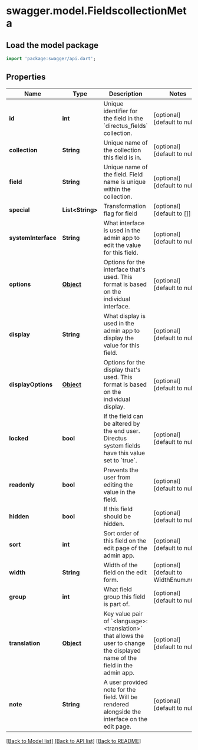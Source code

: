# swagger.model.FieldscollectionMeta

## Load the model package
```dart
import 'package:swagger/api.dart';
```

## Properties
Name | Type | Description | Notes
------------ | ------------- | ------------- | -------------
**id** | **int** | Unique identifier for the field in the &#x60;directus_fields&#x60; collection. | [optional] [default to null]
**collection** | **String** | Unique name of the collection this field is in. | [optional] [default to null]
**field** | **String** | Unique name of the field. Field name is unique within the collection. | [optional] [default to null]
**special** | **List&lt;String&gt;** | Transformation flag for field | [optional] [default to []]
**systemInterface** | **String** | What interface is used in the admin app to edit the value for this field. | [optional] [default to null]
**options** | [**Object**](Object.md) | Options for the interface that&#x27;s used. This format is based on the individual interface. | [optional] [default to null]
**display** | **String** | What display is used in the admin app to display the value for this field. | [optional] [default to null]
**displayOptions** | [**Object**](Object.md) | Options for the display that&#x27;s used. This format is based on the individual display. | [optional] [default to null]
**locked** | **bool** | If the field can be altered by the end user. Directus system fields have this value set to &#x60;true&#x60;. | [optional] [default to null]
**readonly** | **bool** | Prevents the user from editing the value in the field. | [optional] [default to null]
**hidden** | **bool** | If this field should be hidden. | [optional] [default to null]
**sort** | **int** | Sort order of this field on the edit page of the admin app. | [optional] [default to null]
**width** | **String** | Width of the field on the edit form. | [optional] [default to WidthEnum.null_]
**group** | **int** | What field group this field is part of. | [optional] [default to null]
**translation** | [**Object**](Object.md) | Key value pair of &#x60;&lt;language&gt;: &lt;translation&gt;&#x60; that allows the user to change the displayed name of the field in the admin app. | [optional] [default to null]
**note** | **String** | A user provided note for the field. Will be rendered alongside the interface on the edit page. | [optional] [default to null]

[[Back to Model list]](../README.md#documentation-for-models) [[Back to API list]](../README.md#documentation-for-api-endpoints) [[Back to README]](../README.md)

